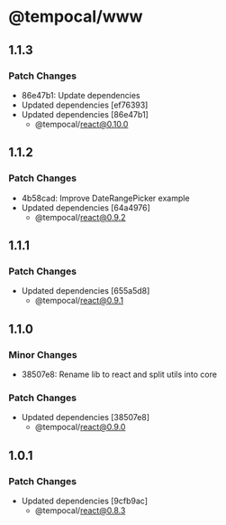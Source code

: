 # @tempocal/www

## 1.1.3

### Patch Changes

- 86e47b1: Update dependencies
- Updated dependencies [ef76393]
- Updated dependencies [86e47b1]
  - @tempocal/react@0.10.0

## 1.1.2

### Patch Changes

- 4b58cad: Improve DateRangePicker example
- Updated dependencies [64a4976]
  - @tempocal/react@0.9.2

## 1.1.1

### Patch Changes

- Updated dependencies [655a5d8]
  - @tempocal/react@0.9.1

## 1.1.0

### Minor Changes

- 38507e8: Rename lib to react and split utils into core

### Patch Changes

- Updated dependencies [38507e8]
  - @tempocal/react@0.9.0

## 1.0.1

### Patch Changes

- Updated dependencies [9cfb9ac]
  - @tempocal/react@0.8.3
